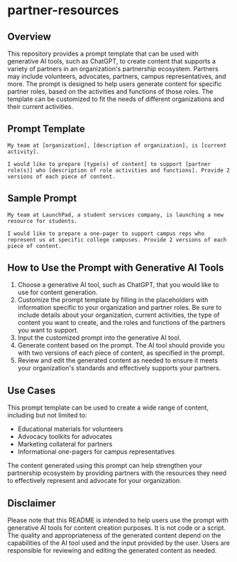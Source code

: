 # partner-resources

## Overview
This repository provides a prompt template that can be used with generative AI tools, such as ChatGPT, to create content that supports a variety of partners in an organization's partnership ecosystem. Partners may include volunteers, advocates, partners, campus representatives, and more. The prompt is designed to help users generate content for specific partner roles, based on the activities and functions of those roles. The template can be customized to fit the needs of different organizations and their current activities.

## Prompt Template
```
My team at [organization], [description of organization], is [current activity].

I would like to prepare [type(s) of content] to support [partner role(s)] who [description of role activities and functions]. Provide 2 versions of each piece of content.
```

## Sample Prompt
```
My team at LaunchPad, a student services company, is launching a new resource for students.

I would like to prepare a one-pager to support campus reps who represent us at specific college campuses. Provide 2 versions of each piece of content.
```

## How to Use the Prompt with Generative AI Tools
1. Choose a generative AI tool, such as ChatGPT, that you would like to use for content generation.
2. Customize the prompt template by filling in the placeholders with information specific to your organization and partner roles. Be sure to include details about your organization, current activities, the type of content you want to create, and the roles and functions of the partners you want to support.
3. Input the customized prompt into the generative AI tool.
4. Generate content based on the prompt. The AI tool should provide you with two versions of each piece of content, as specified in the prompt.
5. Review and edit the generated content as needed to ensure it meets your organization's standards and effectively supports your partners.

## Use Cases
This prompt template can be used to create a wide range of content, including but not limited to:
- Educational materials for volunteers
- Advocacy toolkits for advocates
- Marketing collateral for partners
- Informational one-pagers for campus representatives

The content generated using this prompt can help strengthen your partnership ecosystem by providing partners with the resources they need to effectively represent and advocate for your organization.

## Disclaimer
Please note that this README is intended to help users use the prompt with generative AI tools for content creation purposes. It is not code or a script. The quality and appropriateness of the generated content depend on the capabilities of the AI tool used and the input provided by the user. Users are responsible for reviewing and editing the generated content as needed.
